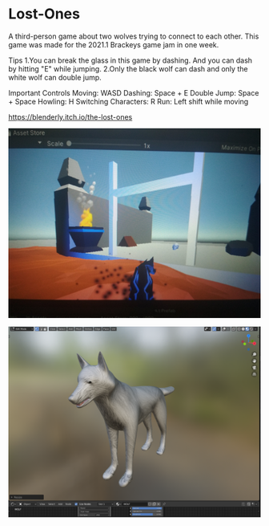 # Lost-Ones
A third-person game about two wolves trying to connect to each other.
This game was made for the 2021.1 Brackeys game jam in one week.

Tips
1.You can break the glass in this game by dashing. And you can dash by hitting "E" while jumping.
2.Only the black wolf can dash and only the white wolf can double jump.

Important Controls
Moving: WASD
Dashing: Space + E
Double Jump: Space + Space
Howling: H
Switching Characters: R
Run: Left shift while moving

https://blenderly.itch.io/the-lost-ones

![alt text](https://github.com/speedhs/Lost-Ones/blob/main/lostones.jpg)

![alt text](https://github.com/speedhs/Lost-Ones/blob/main/wolflost.PNG)
